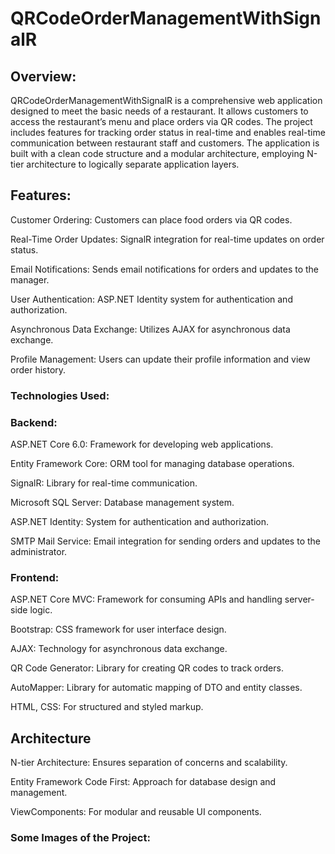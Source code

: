 # QRCodeOrderManagementWithSignalR


## Overview:

QRCodeOrderManagementWithSignalR is a comprehensive web application designed to meet the basic needs of a restaurant. 
It allows customers to access the restaurant’s menu and place orders via QR codes. The project includes features for 
tracking order status in real-time and enables real-time communication between restaurant staff and customers. 
The application is built with a clean code structure and a modular architecture, employing N-tier architecture to logically separate application layers.



## Features:

Customer Ordering: Customers can place food orders via QR codes.

Real-Time Order Updates: SignalR integration for real-time updates on order status.

Email Notifications: Sends email notifications for orders and updates to the manager.

User Authentication: ASP.NET Identity system for authentication and authorization.

Asynchronous Data Exchange: Utilizes AJAX for asynchronous data exchange.

Profile Management: Users can update their profile information and view order history.


### Technologies Used: 


### Backend:


ASP.NET Core 6.0: Framework for developing web applications.

Entity Framework Core: ORM tool for managing database operations.

SignalR: Library for real-time communication.

Microsoft SQL Server: Database management system.

ASP.NET Identity: System for authentication and authorization.

SMTP Mail Service: Email integration for sending orders and updates to the administrator.


### Frontend:


ASP.NET Core MVC: Framework for consuming APIs and handling server-side logic.

Bootstrap: CSS framework for user interface design.

AJAX: Technology for asynchronous data exchange.

QR Code Generator: Library for creating QR codes to track orders.

AutoMapper: Library for automatic mapping of DTO and entity classes.

HTML, CSS: For structured and styled markup.



## Architecture

N-tier Architecture: Ensures separation of concerns and scalability.

Entity Framework Code First: Approach for database design and management.

ViewComponents: For modular and reusable UI components.

### Some Images of the Project:
